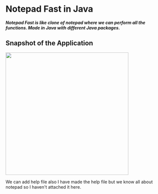 # Notepad Fast in Java

***Notepad Fast is like clone of notepad where we can perform all the functions. Made in Java with different Java packages.***

## Snapshot of the Application 

<img src ="https://github.com/bhargav-joshi/Notepad-Fast-in-Java/blob/master/notepad.JPG"  width= 400px>


We can add help file also I have made the help file but we know all about notepad so I haven't attached it here. 
